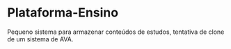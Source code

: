 # Plataforma-Ensino
Pequeno sistema para armazenar conteúdos de estudos, tentativa de clone de um sistema de AVA.
